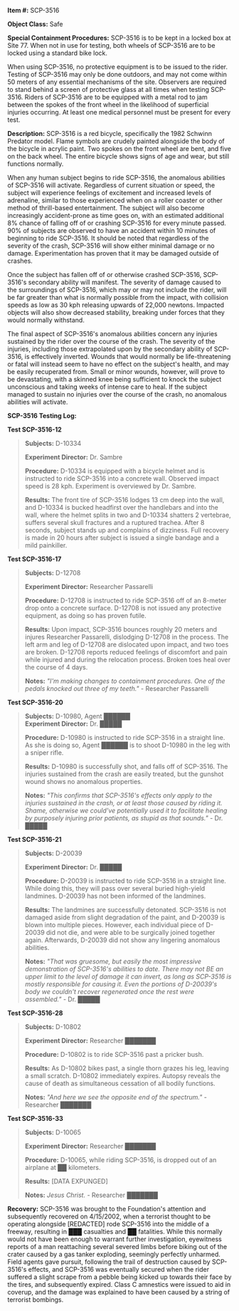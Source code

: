 **Item #:** SCP-3516

**Object Class:** Safe

**Special Containment Procedures:** SCP-3516 is to be kept in a locked box at Site 77. When not in use for testing, both wheels of SCP-3516 are to be locked using a standard bike lock.

When using SCP-3516, no protective equipment is to be issued to the rider. Testing of SCP-3516 may only be done outdoors, and may not come within 50 meters of any essential mechanisms of the site. Observers are required to stand behind a screen of protective glass at all times when testing SCP-3516. Riders of SCP-3516 are to be equipped with a metal rod to jam between the spokes of the front wheel in the likelihood of superficial injuries occurring. At least one medical personnel must be present for every test.

**Description:** SCP-3516 is a red bicycle, specifically the 1982 Schwinn Predator model. Flame symbols are crudely painted alongside the body of the bicycle in acrylic paint. Two spokes on the front wheel are bent, and five on the back wheel. The entire bicycle shows signs of age and wear, but still functions normally.

When any human subject begins to ride SCP-3516, the anomalous abilities of SCP-3516 will activate. Regardless of current situation or speed, the subject will experience feelings of excitement and increased levels of adrenaline, similar to those experienced when on a roller coaster or other method of thrill-based entertainment. The subject will also become increasingly accident-prone as time goes on, with an estimated additional 8% chance of falling off of or crashing SCP-3516 for every minute passed. 90% of subjects are observed to have an accident within 10 minutes of beginning to ride SCP-3516. It should be noted that regardless of the severity of the crash, SCP-3516 will show either minimal damage or no damage. Experimentation has proven that it may be damaged outside of crashes.

Once the subject has fallen off of or otherwise crashed SCP-3516, SCP-3516's secondary ability will manifest. The severity of damage caused to the surroundings of SCP-3516, which may or may not include the rider, will be far greater than what is normally possible from the impact, with collision speeds as low as 30 kph releasing upwards of 22,000 newtons. Impacted objects will also show decreased stability, breaking under forces that they would normally withstand.

The final aspect of SCP-3516's anomalous abilities concern any injuries sustained by the rider over the course of the crash. The severity of the injuries, including those extrapolated upon by the secondary ability of SCP-3516, is effectively inverted. Wounds that would normally be life-threatening or fatal will instead seem to have no effect on the subject's health, and may be easily recuperated from. Small or minor wounds, however, will prove to be devastating, with a skinned knee being sufficient to knock the subject unconscious and taking weeks of intense care to heal. If the subject managed to sustain no injuries over the course of the crash, no anomalous abilities will activate.

**SCP-3516 Testing Log:**

**Test SCP-3516-12**

> **Subjects:** D-10334
> 
> **Experiment Director:** Dr. Sambre
> 
> **Procedure:** D-10334 is equipped with a bicycle helmet and is instructed to ride SCP-3516 into a concrete wall. Observed impact speed is 28 kph. Experiment is overviewed by Dr. Sambre.
> 
> **Results:** The front tire of SCP-3516 lodges 13 cm deep into the wall, and D-10334 is bucked headfirst over the handlebars and into the wall, where the helmet splits in two and D-10334 shatters 2 vertebrae, suffers several skull fractures and a ruptured trachea. After 8 seconds, subject stands up and complains of dizziness. Full recovery is made in 20 hours after subject is issued a single bandage and a mild painkiller.

**Test SCP-3516-17**

> **Subjects:** D-12708
> 
> **Experiment Director:** Researcher Passarelli
> 
> **Procedure:** D-12708 is instructed to ride SCP-3516 off of an 8-meter drop onto a concrete surface. D-12708 is not issued any protective equipment, as doing so has proven futile.
> 
> **Results:** Upon impact, SCP-3516 bounces roughly 20 meters and injures Researcher Passarelli, dislodging D-12708 in the process. The left arm and leg of D-12708 are dislocated upon impact, and two toes are broken. D-12708 reports reduced feelings of discomfort and pain while injured and during the relocation process. Broken toes heal over the course of 4 days.
> 
> **Notes:** _"I'm making changes to containment procedures. One of the pedals knocked out three of my teeth."_ - Researcher Passarelli

**Test SCP-3516-20**

> **Subjects:** D-10980, Agent ██████  
> **Experiment Director:** Dr. █████
> 
> **Procedure:** D-10980 is instructed to ride SCP-3516 in a straight line. As she is doing so, Agent ██████ is to shoot D-10980 in the leg with a sniper rifle.
> 
> **Results:** D-10980 is successfully shot, and falls off of SCP-3516. The injuries sustained from the crash are easily treated, but the gunshot wound shows no anomalous properties.
> 
> **Notes:** _"This confirms that SCP-3516's effects only apply to the injuries sustained in the crash, or at least those caused by riding it. Shame, otherwise we could've potentially used it to facilitate healing by purposely injuring prior patients, as stupid as that sounds."_ - Dr. █████

**Test SCP-3516-21**

> **Subjects:** D-20039
> 
> **Experiment Director:** Dr. █████
> 
> **Procedure:** D-20039 is instructed to ride SCP-3516 in a straight line. While doing this, they will pass over several buried high-yield landmines. D-20039 has not been informed of the landmines.
> 
> **Results:** The landmines are successfully detonated. SCP-3516 is not damaged aside from slight degradation of the paint, and D-20039 is blown into multiple pieces. However, each individual piece of D-20039 did not die, and were able to be surgically joined together again. Afterwards, D-20039 did not show any lingering anomalous abilities.
> 
> **Notes:** _"That was gruesome, but easily the most impressive demonstration of SCP-3516's abilities to date. There may not BE an upper limit to the level of damage it can invert, as long as SCP-3516 is mostly responsible for causing it. Even the portions of D-20039's body we couldn't recover regenerated once the rest were assembled."_ - Dr. █████

**Test SCP-3516-28**

> **Subjects:** D-10802
> 
> **Experiment Director:** Researcher ███████
> 
> **Procedure:** D-10802 is to ride SCP-3516 past a pricker bush.
> 
> **Results:** As D-10802 bikes past, a single thorn grazes his leg, leaving a small scratch. D-10802 immediately expires. Autopsy reveals the cause of death as simultaneous cessation of all bodily functions.
> 
> **Notes:** _"And here we see the opposite end of the spectrum."_ - Researcher ███████

**Test SCP-3516-33**

> **Subjects:** D-10065
> 
> **Experiment Director:** Researcher ███████
> 
> **Procedure:** D-10065, while riding SCP-3516, is dropped out of an airplane at ██ kilometers.
> 
> **Results:** \[DATA EXPUNGED\]
> 
> **Notes:** _Jesus Christ._ - Researcher ███████

**Recovery:** SCP-3516 was brought to the Foundation's attention and subsequently recovered on 4/15/2002, when a terrorist thought to be operating alongside \[REDACTED\] rode SCP-3516 into the middle of a freeway, resulting in ███ casualties and ██ fatalities. While this normally would not have been enough to warrant further investigation, eyewitness reports of a man reattaching several severed limbs before biking out of the crater caused by a gas tanker exploding, seemingly perfectly unharmed. Field agents gave pursuit, following the trail of destruction caused by SCP-3516's effects, and SCP-3516 was eventually secured when the rider suffered a slight scrape from a pebble being kicked up towards their face by the tires, and subsequently expired. Class C amnestics were issued to aid in coverup, and the damage was explained to have been caused by a string of terrorist bombings.